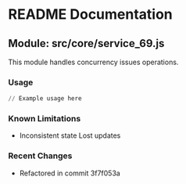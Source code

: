 # README Documentation

## Module: src/core/service_69.js

This module handles concurrency issues operations.

### Usage

```python
// Example usage here
```

### Known Limitations

- Inconsistent state Lost updates

### Recent Changes

- Refactored in commit 3f7f053a
